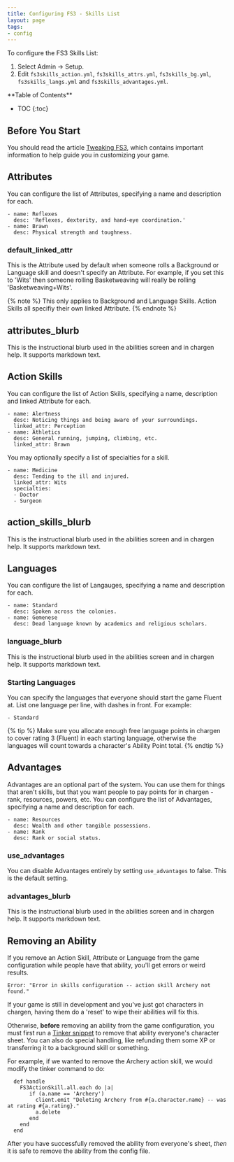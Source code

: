 ```yaml
---
title: Configuring FS3 - Skills List
layout: page
tags:
- config
---
```


To configure the FS3 Skills List:

1. Select Admin -> Setup.
2. Edit `fs3skills_action.yml`, `fs3skills_attrs.yml`, `fs3skills_bg.yml`, `fs3skills_langs.yml` and `fs3skills_advantages.yml`.

<div id="inline_toc" markdown="1">
**Table of Contents**

* TOC
{:toc}
</div>

## Before You Start

You should read the article [Tweaking FS3](http://aresmush.com/fs3/fs3-3/tweaking-fs3.html), which contains important information to help guide you in customizing your game.

## Attributes

You can configure the list of Attributes, specifying a name and description for each.

    - name: Reflexes
      desc: 'Reflexes, dexterity, and hand-eye coordination.'
    - name: Brawn
      desc: Physical strength and toughness.

### default_linked_attr

This is the Attribute used by default when someone rolls a Background or Language skill and doesn't specify an Attribute.  For example, if you set this to 'Wits' then someone rolling Basketweaving will really be rolling 'Basketweaving+Wits'.

{% note %} 
This only applies to Background and Language Skills.  Action Skills all specifiy their own linked Attribute.
{% endnote %}

## attributes_blurb

This is the instructional blurb used in the abilities screen and in chargen help.  It supports markdown text.

## Action Skills

You can configure the list of Action Skills, specifying a name, description and linked Attribute for each.

    - name: Alertness
      desc: Noticing things and being aware of your surroundings.
      linked_attr: Perception
    - name: Athletics
      desc: General running, jumping, climbing, etc.
      linked_attr: Brawn

You may optionally specify a list of specialties for a skill.

    - name: Medicine
      desc: Tending to the ill and injured.
      linked_attr: Wits
      specialties:
      - Doctor
      - Surgeon

## action_skills_blurb

This is the instructional blurb used in the abilities screen and in chargen help.  It supports markdown text.

## Languages

You can configure the list of Langauges, specifying a name and description for each.

    - name: Standard
      desc: Spoken across the colonies.
    - name: Gemenese
      desc: Dead language known by academics and religious scholars.

### language_blurb

This is the instructional blurb used in the abilities screen and in chargen help.  It supports markdown text.

### Starting Languages

You can specify the languages that everyone should start the game Fluent at.  List one language per line, with dashes in front.  For example:

    - Standard

{% tip %} 
Make sure you allocate enough free language points in chargen to cover rating 3 (Fluent) in each starting language, otherwise the languages will count towards a character's Ability Point total.
{% endtip %}

## Advantages

Advantages are an optional part of the system.  You can use them for things that aren't skills, but that you want people to pay points for in chargen - rank, resources, powers, etc.   You can configure the list of Advantages, specifying a name and description for each.

    - name: Resources
      desc: Wealth and other tangible possessions.
    - name: Rank
      desc: Rank or social status.

### use_advantages

You can disable Advantages entirely by setting `use_advantages` to false.  This is the default setting.

### advantages_blurb

This is the instructional blurb used in the abilities screen and in chargen help.  It supports markdown text.

## Removing an Ability

If you remove an Action Skill, Attribute or Language from the game configuration while people have that ability, you'll get errors or weird results.

    Error: "Error in skills configuration -- action skill Archery not found."

If your game is still in development and you've just got characters in chargen, having them do a 'reset' to wipe their abilities will fix this.

Otherwise, **before** removing an ability from the game configuration, you must first run a [Tinker snippet](/tutorials/code/tinker.html) to remove that ability everyone's character sheet.  You can also do special handling, like refunding them some XP or transferring it to a background skill or something.  

For example, if we wanted to remove the Archery action skill, we would modify the tinker command to do:

      def handle
        FS3ActionSkill.all.each do |a|
           if (a.name == 'Archery')
             client.emit "Deleting Archery from #{a.character.name} -- was at rating #{a.rating}."
             a.delete
           end
        end
      end

After you have successfully removed the ability from everyone's sheet, *then* it is safe to remove the ability from the config file.